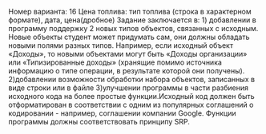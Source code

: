Номер варианта: 16
Цена топлива: тип топлива (строка в характерном формате), дата, цена(дробное)
Задание заключается в: 1) добавлении в программу поддержку 2 новых типов объектов, связанных с исходным. Новые объекты студент может придумать сам, они должны обладать новыми полями разных типов. Например, если 
исходный объект «Доходы», то новыми объектами могут быть «Доходы организации» или «Типизированные доходы» (хранящие помимо источника информацию о типе операции, в результате которой они получены).
                      2)добавлении возможности обработки набора объектов, записанных в виде строки или в файле
                      3)улучшении программы в части разбиения исходного кода на более простые функции.Исходный код должен быть отформатирован в соответствии с одним из популярных соглашений о кодировании - например,
соглашении компании Google. Функции программы должны соответствовать принципу SRP. 
